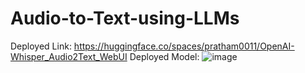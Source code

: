 # Audio-to-Text-using-LLMs
Deployed Link: https://huggingface.co/spaces/pratham0011/OpenAI-Whisper_Audio2Text_WebUI
Deployed Model: ![image](https://github.com/PrathamKumar125/Audio-to-Text-using-LLMs/assets/115283906/fed43847-8e1c-4b2b-b13a-afcf1afbcabb)


